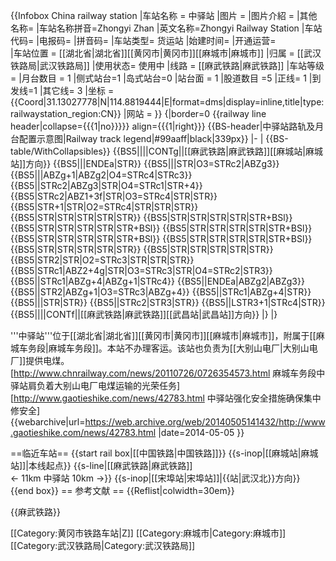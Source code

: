 {{Infobox China railway station 
|车站名称 = 中驿站
|图片 = 
|图片介紹 = 
|其他名称= 
|车站名称拼音=Zhongyi Zhan
|英文名称=Zhongyi Railway Station
|车站代码=
|电报码= 
|拼音码= 
|车站类型= 货运站
|始建时间=
|开通运营=  
|车站位置 = [[湖北省|湖北省]][[黄冈市|黄冈市]][[麻城市|麻城市]]
|归属 = [[武汉铁路局|武汉铁路局]]
|使用状态= 使用中
|线路 = [[麻武铁路|麻武铁路]]
|车站等级 = 
|月台数目 = 1
|侧式站台=1
|岛式站台=0
|站台面 = 1
|股道数目 =5
|正线= 1
|到发线=1 
|其它线= 3
|坐标 = {{Coord|31.13027778|N|114.8819444|E|format=dms|display=inline,title|type:railwaystation_region:CN}}
|网站 = }}
{|border=0 {{railway line header|collapse={{{1|no}}}}} align={{{1|right}}}
{{BS-header|中驿站路轨及月台配置示意图|Railway track legend|#99aaff|black|339px}}
|-
|
{{BS-table/WithCollapsibles}}
{{BS5||||CONTg||[[麻武铁路|麻武铁路]][[麻城站|麻城站]]方向}}
{{BS5|||ENDEa|STR}}
{{BS5|||STR|O3=STRc2|ABZg3}}
{{BS5|||ABZg+1|ABZg2|O4=STRc4|STRc3}}
{{BS5||STRc2|ABZg3|STR|O4=STRc1|STR+4}}
{{BS5|STRc2|ABZ1+3f|STR|O3=STRc4|STR|STR}}
{{BS5|STR+1|STR|O2=STRc4|STR|STR|STR}}
{{BS5|STR|STR|STR|STR|STR}}
{{BS5|STR|STR|STR|STR|STR+BSl}}
{{BS5|STR|STR|STR|STR|STR+BSl}}
{{BS5|STR|STR|STR|STR|STR+BSl}}
{{BS5|STR|STR|STR|STR|STR+BSl}}
{{BS5|STR|STR|STR|STR|STR+BSl}}
{{BS5|STR|STR|STR|STR|STR}}
{{BS5|STR|STR|STR|STR|STR}}
{{BS5|STR2|STR|O2=STRc3|STR|STR|STR}}
{{BS5|STRc1|ABZ2+4g|STR|O3=STRc3|STR|O4=STRc2|STR3}}
{{BS5||STRc1|ABZg+4|ABZg+1|STRc4}}
{{BS5||ENDEa|ABZg2|ABZg3}}
{{BS5||STR2|ABZg+1|O3=STRc3|ABZg+4}}
{{BS5||STRc1|ABZg+4|STR}}
{{BS5|||STR|STR}}
{{BS5||STRc2|STR3|STR}}
{{BS5||LSTR3+1|STRc4|STR}}
{{BS5||||CONTf||[[麻武铁路|麻武铁路]][[武昌站|武昌站]]方向}}
|}
|}<noinclude>


'''中驿站'''位于[[湖北省|湖北省]][[黄冈市|黄冈市]][[麻城市|麻城市]]，附属于[[麻城车务段|麻城车务段]]。本站不办理客运。该站也负责为[[大别山电厂|大别山电厂]]提供电煤。<ref>[http://www.chnrailway.com/news/20110726/0726354573.html 麻城车务段中驿站肩负着大别山电厂电煤运输的光荣任务]</ref><ref>[http://www.gaotieshike.com/news/42783.html 中驿站强化安全措施确保集中修安全] {{webarchive|url=https://web.archive.org/web/20140505141432/http://www.gaotieshike.com/news/42783.html |date=2014-05-05 }}</ref>

==临近车站==
{{start rail box|[[中国铁路|中国铁路]]}}
{{s-inop|[[麻城站|麻城站]]|本线起点}}
{{s-line|[[麻武铁路|麻武铁路]]<br />← 11km 中驿站 10km →}}
{{s-inop|[[宋埠站|宋埠站]]|{{站|武汉北}}方向}}
{{end box}}
== 参考文献 ==
{{Reflist|colwidth=30em}}

{{麻武铁路}}

[[Category:黄冈市铁路车站|Z]]
[[Category:麻城市|Category:麻城市]]
[[Category:武汉铁路局|Category:武汉铁路局]]